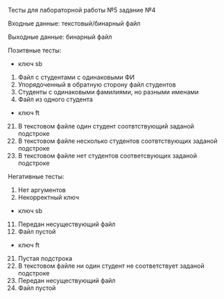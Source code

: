 Тесты для лабораторной работы №5 задание №4

Входные данные: текстовый/бинарный файл 

Выходные данные: бинарный файл

Позитвные тесты:
- ключ sb
01. Файл с студентами с одинаковыми ФИ
02. Упорядоченный в обратную сторону файл студентов
03. Студенты с одинаковыми фамилиями, но разными именами
04. Файл из одного студента
- ключ ft
21. В текстовом файле один студент cоотвтствующий заданой подстроке 
22. В текстовом файле несколько студентов cоотвтствующих заданой подстроке
23. В текстовом файле нет студентов соответсвующих заданой подстроке

Негативные тесты:
1. Нет аргументов
2. Некорректный ключ

- ключ sb

11. Передан несуществующий файл
12. Файл пустой

- ключ ft
21. Пустая подстрока
22. В текстовом файле ни один студент не cоотвeтствует заданой подстроке
23. Передан несуществующий файл
24. Файл пустой

